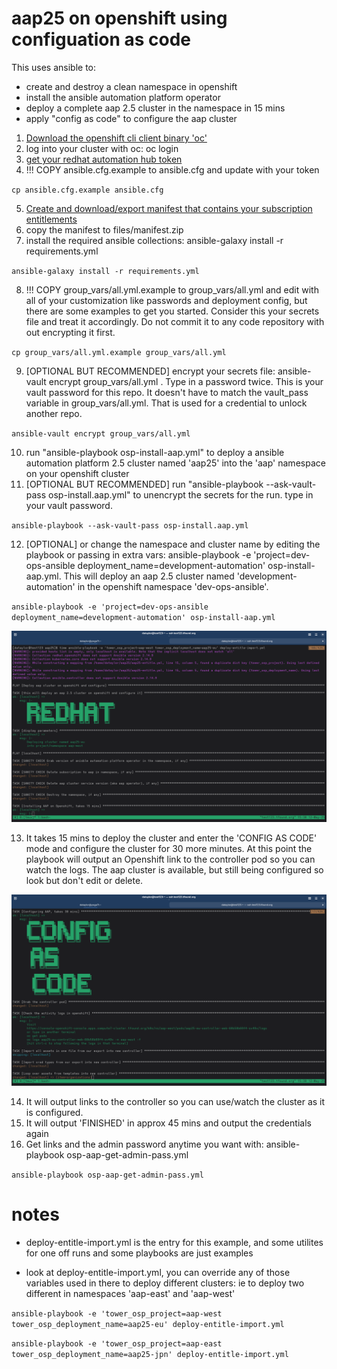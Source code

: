 # aap25 on openshift using configuation as code

This uses ansible to:

- create and destroy a clean namespace in openshift
- install the ansible automation platform operator
- deploy a complete aap 2.5 cluster in the namespace in 15 mins
- apply "config as code" to configure the aap cluster

1. [Download the openshift cli client binary 'oc'](https://access.redhat.com/downloads/content/290/ver=4.18/rhel---9/4.18.11/x86_64/product-software)
2. log into your cluster with oc: oc login
3. [get your redhat automation hub token](https://console.redhat.com/ansible/automation-hub/token)
4. !!! COPY ansible.cfg.example to ansible.cfg and update with your token

`cp ansible.cfg.example ansible.cfg`

5. [Create and download/export manifest that contains your subscription entitlements](https://access.redhat.com/management/subscription_allocations)
6. copy the manifest to files/manifest.zip
7. install the required ansible collections: ansible-galaxy install -r requirements.yml

`ansible-galaxy install -r requirements.yml`


8. !!! COPY group_vars/all.yml.example to group_vars/all.yml and edit with all of your customization like passwords and deployment config, but there are some examples to get you started. Consider this your secrets file and treat it accordingly. Do not commit it to any code repository with out encrypting it first.

`cp group_vars/all.yml.example group_vars/all.yml`


9. [OPTIONAL BUT RECOMMENDED] encrypt your secrets file: ansible-vault encrypt group_vars/all.yml . Type in a password twice. This is your vault password for this repo. It doesn't have to match the vault_pass variable in group_vars/all.yml. That is used for a credential to unlock another repo.

`ansible-vault encrypt group_vars/all.yml`

10. run "ansible-playbook osp-install-aap.yml" to deploy a ansible automation platform 2.5 cluster named 'aap25' into the 'aap' namespace on your openshift cluster
11. \[OPTIONAL BUT RECOMMENDED\] run "ansible-playbook --ask-vault-pass osp-install.aap.yml" to unencrypt the secrets for the run. type in your vault password.

`ansible-playbook --ask-vault-pass osp-install.aap.yml`

12. \[OPTIONAL\] or change the namespace and cluster name by editing the playbook or passing in extra vars: ansible-playbook -e 'project=dev-ops-ansible deployment_name=development-automation' osp-install-aap.yml. This will deploy an aap 2.5 cluster named 'development-automation' in the openshift namespace 'dev-ops-ansible'.

`ansible-playbook -e 'project=dev-ops-ansible deployment_name=development-automation' osp-install-aap.yml`

![Starting the aap on openshift deployment](https://raw.githubusercontent.com/syspimp/aap25/master/pics/deploy-start.png)

13. It takes 15 mins to deploy the cluster and enter the 'CONFIG AS CODE' mode and configure the cluster for 30 more minutes. At this point the playbook will output an Openshift link to the controller pod so you can watch the logs. The aap cluster is available, but still being configured so look but don't edit or delete.

![Config as code mode activated](https://raw.githubusercontent.com/syspimp/aap25/master/pics/aap-configascode.png)

14. It will output links to the controller so you can use/watch the cluster as it is configured.
15. It will output 'FINISHED' in approx 45 mins and output the credentials again
16. Get links and the admin password anytime you want with: ansible-playbook osp-aap-get-admin-pass.yml

`ansible-playbook osp-aap-get-admin-pass.yml`

# notes
- deploy-entitle-import.yml is the entry for this example, and some utilites for one off runs and some playbooks are just examples

- look at deploy-entitle-import.yml, you can override any of those variables used in there to deploy different clusters:
  ie to deploy two different in namespaces 'aap-east' and 'aap-west'

`ansible-playbook -e 'tower_osp_project=aap-west tower_osp_deployment_name=aap25-eu' deploy-entitle-import.yml`

`ansible-playbook -e 'tower_osp_project=aap-east tower_osp_deployment_name=aap25-jpn' deploy-entitle-import.yml`
